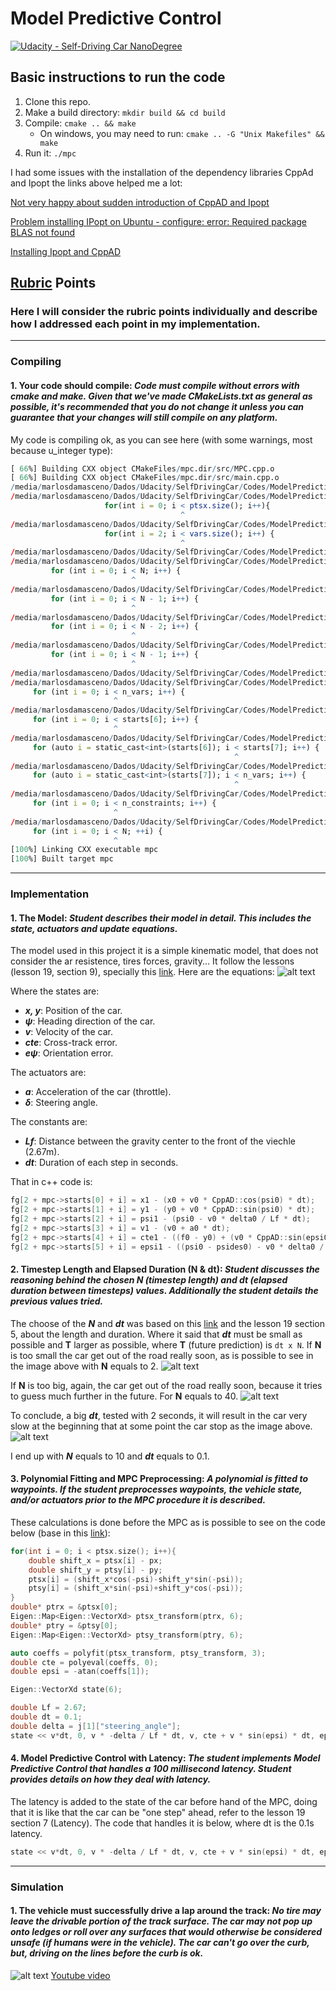 # Model Predictive Control
[![Udacity - Self-Driving Car NanoDegree](https://s3.amazonaws.com/udacity-sdc/github/shield-carnd.svg)](http://www.udacity.com/drive)


[//]: # (Image References)
[image1]: ./images/image001.png
[image2]: ./images/image002.png
[image3]: ./images/image003.png
[image4]: ./images/image004.png
[image5]: ./images/final.gif

## Basic instructions to run the code
1. Clone this repo.
2. Make a build directory: `mkdir build && cd build`
3. Compile: `cmake .. && make`
   * On windows, you may need to run: `cmake .. -G "Unix Makefiles" && make`
4. Run it: `./mpc `

I had some issues with the installation of the dependency libraries CppAd and Ipopt the links above helped me a lot:

[Not very happy about sudden introduction of CppAD and Ipopt](https://discussions.udacity.com/t/not-very-happy-about-sudden-introduction-of-cppad-and-ipopt/309794/23)

[Problem installing IPopt on Ubuntu - configure: error: Required package BLAS not found](https://discussions.udacity.com/t/problem-installing-ipopt-on-ubuntu-configure-error-required-package-blas-not-found/473646)

[Installing Ipopt and CppAD](https://github.com/udacity/CarND-MPC-Project/blob/master/install_Ipopt_CppAD.md)


## [Rubric](https://review.udacity.com/#!/rubrics/896/view) Points
### Here I will consider the rubric points individually and describe how I addressed each point in my implementation.
---

### Compiling

#### 1. Your code should compile: *Code must compile without errors with cmake and make. Given that we've made CMakeLists.txt as general as possible, it's recommended that you do not change it unless you can guarantee that your changes will still compile on any platform.*
My code is compiling ok, as you can see here (with some warnings, most because u_integer type):


```r
[ 66%] Building CXX object CMakeFiles/mpc.dir/src/MPC.cpp.o
[ 66%] Building CXX object CMakeFiles/mpc.dir/src/main.cpp.o
/media/marlosdamasceno/Dados/Udacity/SelfDrivingCar/Codes/ModelPredictiveControl/src/main.cpp: In lambda function:
/media/marlosdamasceno/Dados/Udacity/SelfDrivingCar/Codes/ModelPredictiveControl/src/main.cpp:100:38: warning: comparison between signed and unsigned integer expressions [-Wsign-compare]
                     for(int i = 0; i < ptsx.size(); i++){
                                      ^
/media/marlosdamasceno/Dados/Udacity/SelfDrivingCar/Codes/ModelPredictiveControl/src/main.cpp:136:38: warning: comparison between signed and unsigned integer expressions [-Wsign-compare]
                     for(int i = 2; i < vars.size(); i++) {
                                      ^
/media/marlosdamasceno/Dados/Udacity/SelfDrivingCar/Codes/ModelPredictiveControl/src/MPC.cpp: In member function ‘void FG_eval::operator()(FG_eval::ADvector&, const ADvector&)’:
/media/marlosdamasceno/Dados/Udacity/SelfDrivingCar/Codes/ModelPredictiveControl/src/MPC.cpp:40:27: warning: comparison between signed and unsigned integer expressions [-Wsign-compare]
         for (int i = 0; i < N; i++) {
                           ^
/media/marlosdamasceno/Dados/Udacity/SelfDrivingCar/Codes/ModelPredictiveControl/src/MPC.cpp:45:27: warning: comparison between signed and unsigned integer expressions [-Wsign-compare]
         for (int i = 0; i < N - 1; i++) {
                           ^
/media/marlosdamasceno/Dados/Udacity/SelfDrivingCar/Codes/ModelPredictiveControl/src/MPC.cpp:49:27: warning: comparison between signed and unsigned integer expressions [-Wsign-compare]
         for (int i = 0; i < N - 2; i++) {
                           ^
/media/marlosdamasceno/Dados/Udacity/SelfDrivingCar/Codes/ModelPredictiveControl/src/MPC.cpp:56:27: warning: comparison between signed and unsigned integer expressions [-Wsign-compare]
         for (int i = 0; i < N - 1; i++) {
                           ^
/media/marlosdamasceno/Dados/Udacity/SelfDrivingCar/Codes/ModelPredictiveControl/src/MPC.cpp: In member function ‘std::vector<double> MPC::Solve(Eigen::VectorXd, Eigen::VectorXd)’:
/media/marlosdamasceno/Dados/Udacity/SelfDrivingCar/Codes/ModelPredictiveControl/src/MPC.cpp:119:23: warning: comparison between signed and unsigned integer expressions [-Wsign-compare]
     for (int i = 0; i < n_vars; i++) {
                       ^
/media/marlosdamasceno/Dados/Udacity/SelfDrivingCar/Codes/ModelPredictiveControl/src/MPC.cpp:125:23: warning: comparison between signed and unsigned integer expressions [-Wsign-compare]
     for (int i = 0; i < starts[6]; i++) {
                       ^
/media/marlosdamasceno/Dados/Udacity/SelfDrivingCar/Codes/ModelPredictiveControl/src/MPC.cpp:129:50: warning: comparison between signed and unsigned integer expressions [-Wsign-compare]
     for (auto i = static_cast<int>(starts[6]); i < starts[7]; i++) {
                                                  ^
/media/marlosdamasceno/Dados/Udacity/SelfDrivingCar/Codes/ModelPredictiveControl/src/MPC.cpp:133:50: warning: comparison between signed and unsigned integer expressions [-Wsign-compare]
     for (auto i = static_cast<int>(starts[7]); i < n_vars; i++) {
                                                  ^
/media/marlosdamasceno/Dados/Udacity/SelfDrivingCar/Codes/ModelPredictiveControl/src/MPC.cpp:141:23: warning: comparison between signed and unsigned integer expressions [-Wsign-compare]
     for (int i = 0; i < n_constraints; i++) {
                       ^
/media/marlosdamasceno/Dados/Udacity/SelfDrivingCar/Codes/ModelPredictiveControl/src/MPC.cpp:185:23: warning: comparison between signed and unsigned integer expressions [-Wsign-compare]
     for (int i = 0; i < N; ++i) {
                       ^
[100%] Linking CXX executable mpc
[100%] Built target mpc
```
___


### Implementation

#### 1. The Model: *Student describes their model in detail. This includes the state, actuators and update equations.*
The model used in this project it is a simple kinematic model, that does not consider the ar resistence, tires forces, gravity...
It follow the lessons (lesson 19, section 9), specially this [link](https://youtu.be/bOQuhpz3YfU).
Here are the equations:
![alt text][image1]

Where the states are:
* **_x, y_**:  Position of the car.
* **_ψ_**: Heading direction of the car.
* **_v_**: Velocity of the car.
* **_cte_**: Cross-track error.
* **_eψ_**: Orientation error.

The actuators are:
* **_a_**: Acceleration of the car (throttle).
* **_δ_**: Steering angle.

The constants are:
* **_Lf_**: Distance between the gravity center to the front of the viechle (2.67m).
* **_dt_**: Duration of each step in seconds.


That in c++ code is:
```cpp
fg[2 + mpc->starts[0] + i] = x1 - (x0 + v0 * CppAD::cos(psi0) * dt);
fg[2 + mpc->starts[1] + i] = y1 - (y0 + v0 * CppAD::sin(psi0) * dt);
fg[2 + mpc->starts[2] + i] = psi1 - (psi0 - v0 * delta0 / Lf * dt);
fg[2 + mpc->starts[3] + i] = v1 - (v0 + a0 * dt);
fg[2 + mpc->starts[4] + i] = cte1 - ((f0 - y0) + (v0 * CppAD::sin(epsi0) * dt));
fg[2 + mpc->starts[5] + i] = epsi1 - ((psi0 - psides0) - v0 * delta0 / Lf * dt);
```

#### 2. Timestep Length and Elapsed Duration (N & dt): *Student discusses the reasoning behind the chosen N (timestep length) and dt (elapsed duration between timesteps) values. Additionally the student details the previous values tried.*
The choose of the **_N_** and **_dt_** was based on this [link](https://youtu.be/bOQuhpz3YfU) and the lesson 19 section 5, about the length and duration. Where it said that **_dt_** must be small as possible and **T** larger as possible, where **T** (future prediction) is `dt x N`.
If **N** is too small the car get out of the road really soon, as is possible to see in the image above with **N** equals to 2.
![alt text][image2]

If **N** is too big, again, the car get out of the road really soon, because it tries to guess much further in the future. For **N** equals to 40.
![alt text][image3]

To conclude, a big **_dt_**, tested with 2 seconds, it will result in the car very slow at the beginning that at some point the car stop as the image above.
![alt text][image4]

I end up with **_N_** equals to 10 and **_dt_** equals to 0.1.

#### 3. Polynomial Fitting and MPC Preprocessing: *A polynomial is fitted to waypoints. If the student preprocesses waypoints, the vehicle state, and/or actuators prior to the MPC procedure it is described.*
These calculations is done before the MPC as is possible to see on the code below (base in this [link](https://youtu.be/bOQuhpz3YfU)):

```cpp
for(int i = 0; i < ptsx.size(); i++){
    double shift_x = ptsx[i] - px;
    double shift_y = ptsy[i] - py;
    ptsx[i] = (shift_x*cos(-psi)-shift_y*sin(-psi));
    ptsy[i] = (shift_x*sin(-psi)+shift_y*cos(-psi));
}
double* ptrx = &ptsx[0];
Eigen::Map<Eigen::VectorXd> ptsx_transform(ptrx, 6);
double* ptry = &ptsy[0];
Eigen::Map<Eigen::VectorXd> ptsy_transform(ptry, 6);

auto coeffs = polyfit(ptsx_transform, ptsy_transform, 3);
double cte = polyeval(coeffs, 0);
double epsi = -atan(coeffs[1]);

Eigen::VectorXd state(6);

double Lf = 2.67;
double dt = 0.1;
double delta = j[1]["steering_angle"];
state << v*dt, 0, v * -delta / Lf * dt, v, cte + v * sin(epsi) * dt, epsi + v * -delta / Lf * dt;
```

#### 4. Model Predictive Control with Latency: *The student implements Model Predictive Control that handles a 100 millisecond latency. Student provides details on how they deal with latency.*
The latency is added to the state of the car before hand of the MPC, doing that it is like that the car can be "one step" ahead, refer to the lesson 19 section 7 (Latency).
The code that handles it is below, where dt is the 0.1s latency.
```cpp
state << v*dt, 0, v * -delta / Lf * dt, v, cte + v * sin(epsi) * dt, epsi + v * -delta / Lf * dt;
```

___

### Simulation

#### 1. The vehicle must successfully drive a lap around the track: *No tire may leave the drivable portion of the track surface. The car may not pop up onto ledges or roll over any surfaces that would otherwise be considered unsafe (if humans were in the vehicle). The car can't go over the curb, but, driving on the lines before the curb is ok.*
![alt text][image5]
[Youtube video](https://youtu.be/7jOcGwMgDcQ)
